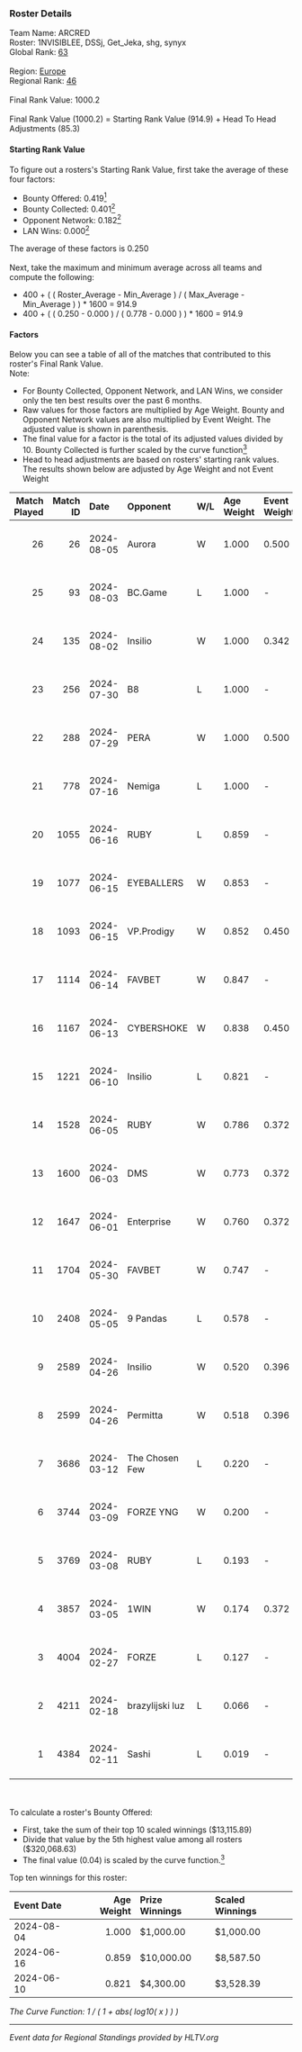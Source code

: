 ### Roster Details<br />
Team Name: ARCRED<br />
Roster: 1NVISIBLEE, DSSj, Get_Jeka, shg, synyx<br />
Global Rank: [63](../../standings_global_2024_08_06.md)<br />
<br />
Region: [Europe]( ../../standings_europe_2024_08_06.md)<br />
Regional Rank: [46]( ../../standings_europe_2024_08_06.md)<br />
<br />
Final Rank Value:  1000.2<br />
<br />
Final Rank Value (1000.2) = Starting Rank Value (914.9) + Head To Head Adjustments (85.3)<br />

#### Starting Rank Value<br />
To figure out a rosters's Starting Rank Value, first take the average of these four factors:<br />
- Bounty Offered: 0.419[<sup>1</sup>](#table2)
- Bounty Collected: 0.401[<sup>2</sup>](#table1)
- Opponent Network: 0.182[<sup>2</sup>](#table1)
- LAN Wins: 0.000[<sup>2</sup>](#table1)

The average of these factors is 0.250<br />
<br />
Next, take the maximum and minimum average across all teams and compute the following:<br />
- 400 + ( ( Roster_Average - Min_Average ) / ( Max_Average - Min_Average ) ) * 1600 = 914.9
- 400 + ( ( 0.250 - 0.000 ) / ( 0.778 - 0.000 ) ) * 1600 = 914.9


#### Factors<br />
Below you can see a table of all of the matches that contributed to this roster's Final Rank Value.<br />
Note:<br />

- For Bounty Collected, Opponent Network, and LAN Wins, we consider only the ten best results over the past 6 months.
- Raw values for those factors are multiplied by Age Weight. Bounty and Opponent Network values are also multiplied by Event Weight. The adjusted value is shown in parenthesis.
- The final value for a factor is the total of its adjusted values divided by 10. Bounty Collected is further scaled by the curve function[<sup>3</sup>](#curveFunction)
- Head to head adjustments are based on rosters' starting rank values. The results shown below are adjusted by Age Weight and not Event Weight
<span id="table1"></span><br />


| Match Played | Match ID | Date       | Opponent        | W/L | Age Weight | Event Weight | Bounty Collected | Opponent Network | LAN Wins  | H2H Adj. | Roster                                 |
| -: | -: | :- | :- | :- | :- | :- | :- | :- | :- | -: | :- |
|           26 |       26 | 2024-08-05 | Aurora          | W   | 1.000      | 0.500        | 0.420 (0.210)    | 0.758 (0.379)    | 0 (0.000) |    28.84 | 1NVISIBLEE, DSSj, Get_Jeka, shg, synyx |
|           25 |       93 | 2024-08-03 | BC.Game         | L   | 1.000      | -            | -                | -                | -         |   -17.35 | 1NVISIBLEE, DSSj, Get_Jeka, shg, synyx |
|           24 |      135 | 2024-08-02 | Insilio         | W   | 1.000      | 0.342        | 0.023 (0.008)    | 0.539 (0.185)    | 0 (0.000) |    14.73 | 1NVISIBLEE, DSSj, Get_Jeka, shg, synyx |
|           23 |      256 | 2024-07-30 | B8              | L   | 1.000      | -            | -                | -                | -         |    -8.40 | 1NVISIBLEE, DSSj, Get_Jeka, shg, synyx |
|           22 |      288 | 2024-07-29 | PERA            | W   | 1.000      | 0.500        | 0.047 (0.024)    | 0.435 (0.218)    | 0 (0.000) |    15.21 | 1NVISIBLEE, DSSj, Get_Jeka, shg, synyx |
|           21 |      778 | 2024-07-16 | Nemiga          | L   | 1.000      | -            | -                | -                | -         |    -7.26 | 1NVISIBLEE, DSSj, Get_Jeka, shg, synyx |
|           20 |     1055 | 2024-06-16 | RUBY            | L   | 0.859      | -            | -                | -                | -         |   -16.56 | 1NVISIBLEE, DSSj, Get_Jeka, shg, synyx |
|           19 |     1077 | 2024-06-15 | EYEBALLERS      | W   | 0.853      | -            | -                | -                | 0 (0.000) |     9.99 | 1NVISIBLEE, DSSj, Get_Jeka, shg, synyx |
|           18 |     1093 | 2024-06-15 | VP.Prodigy      | W   | 0.852      | 0.450        | 0.025 (0.010)    | 0.383 (0.147)    | 0 (0.000) |    10.72 | 1NVISIBLEE, DSSj, Get_Jeka, shg, synyx |
|           17 |     1114 | 2024-06-14 | FAVBET          | W   | 0.847      | -            | -                | -                | 0 (0.000) |     8.98 | 1NVISIBLEE, DSSj, Get_Jeka, shg, synyx |
|           16 |     1167 | 2024-06-13 | CYBERSHOKE      | W   | 0.838      | 0.450        | 0.039 (0.015)    | 0.378 (0.142)    | 0 (0.000) |    10.82 | 1NVISIBLEE, DSSj, Get_Jeka, shg, synyx |
|           15 |     1221 | 2024-06-10 | Insilio         | L   | 0.821      | -            | -                | -                | -         |   -11.84 | 1NVISIBLEE, DSSj, Get_Jeka, shg, synyx |
|           14 |     1528 | 2024-06-05 | RUBY            | W   | 0.786      | 0.372        | 0.095 (0.028)    | 0.479 (0.140)    | 0 (0.000) |    11.74 | 1NVISIBLEE, DSSj, Get_Jeka, shg, synyx |
|           13 |     1600 | 2024-06-03 | DMS             | W   | 0.773      | 0.372        | -                | 0.428 (0.123)    | 0 (0.000) |    13.81 | 1NVISIBLEE, DSSj, Get_Jeka, shg, synyx |
|           12 |     1647 | 2024-06-01 | Enterprise      | W   | 0.760      | 0.372        | 0.039 (0.011)    | 0.641 (0.181)    | 0 (0.000) |    11.66 | 1NVISIBLEE, DSSj, Get_Jeka, shg, synyx |
|           11 |     1704 | 2024-05-30 | FAVBET          | W   | 0.747      | -            | -                | -                | -         |     7.91 | 1NVISIBLEE, DSSj, Get_Jeka, shg, synyx |
|           10 |     2408 | 2024-05-05 | 9 Pandas        | L   | 0.578      | -            | -                | -                | -         |    -7.16 | 1NVISIBLEE, DSSj, Get_Jeka, shg, synyx |
|            9 |     2589 | 2024-04-26 | Insilio         | W   | 0.520      | 0.396        | 0.023 (0.005)    | 0.539 (0.111)    | -         |     8.46 | 1NVISIBLEE, DSSj, Get_Jeka, shg, synyx |
|            8 |     2599 | 2024-04-26 | Permitta        | W   | 0.518      | 0.396        | 0.039 (0.008)    | 0.919 (0.189)    | -         |     9.74 | 1NVISIBLEE, DSSj, Get_Jeka, shg, synyx |
|            7 |     3686 | 2024-03-12 | The Chosen Few  | L   | 0.220      | -            | -                | -                | -         |    -5.45 | 1NVISIBLEE, DSSj, Get_Jeka, shg, synyx |
|            6 |     3744 | 2024-03-09 | FORZE YNG       | W   | 0.200      | -            | -                | -                | -         |     0.34 | 1NVISIBLEE, DSSj, Get_Jeka, shg, synyx |
|            5 |     3769 | 2024-03-08 | RUBY            | L   | 0.193      | -            | -                | -                | -         |    -2.89 | 1NVISIBLEE, DSSj, Get_Jeka, shg, synyx |
|            4 |     3857 | 2024-03-05 | 1WIN            | W   | 0.174      | 0.372        | 0.033 (0.002)    | -                | -         |     2.88 | 1NVISIBLEE, DSSj, Get_Jeka, shg, synyx |
|            3 |     4004 | 2024-02-27 | FORZE           | L   | 0.127      | -            | -                | -                | -         |    -2.16 | 1NVISIBLEE, DSSj, Get_Jeka, shg, synyx |
|            2 |     4211 | 2024-02-18 | brazylijski luz | L   | 0.066      | -            | -                | -                | -         |    -1.39 | 1NVISIBLEE, DSSj, Get_Jeka, shg, synyx |
|            1 |     4384 | 2024-02-11 | Sashi           | L   | 0.019      | -            | -                | -                | -         |    -0.12 | 1NVISIBLEE, DSSj, Get_Jeka, shg, synyx |

<br />
<span id="table2"></span><br />
To calculate a roster's Bounty Offered:<br />

- First, take the sum of their top 10 scaled winnings ($13,115.89)
- Divide that value by the 5th highest value among all rosters ($320,068.63)
- The final value (0.04) is scaled by the curve function.[<sup>3</sup>](#curveFunction)

Top ten winnings for this roster:<br />

| Event Date | Age Weight | Prize Winnings | Scaled Winnings |
| :- | -: | :- | :- |
| 2024-08-04 |      1.000 | $1,000.00      | $1,000.00       |
| 2024-06-16 |      0.859 | $10,000.00     | $8,587.50       |
| 2024-06-10 |      0.821 | $4,300.00      | $3,528.39       |


<span id="curveFunction"></span>_The Curve Function: 1 / ( 1 + abs( log10( x ) ) )_<br />

---
_Event data for Regional Standings provided by HLTV.org_<br />

